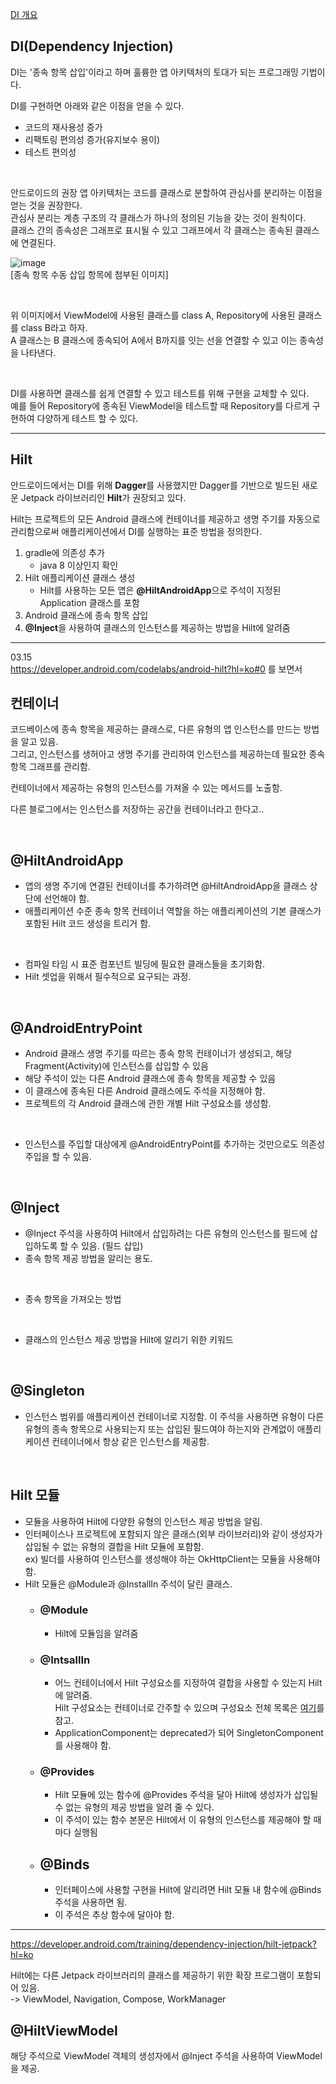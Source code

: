 [DI 개요](https://developer.android.com/training/dependency-injection?hl=ko)

## DI(Dependency Injection)<br/>
DI는 '종속 항목 삽입'이라고 하며 훌륭한 앱 아키텍처의 토대가 되는 프로그래밍 기법이다.<br/>

DI를 구현하면 아래와 같은 이점을 얻을 수 있다.<br/>
- 코드의 재사용성 증가
- 리팩토링 편의성 증가(유지보수 용이)
- 테스트 편의성

<br/>

안드로이드의 권장 앱 아키텍처는 코드를 클래스로 분할하여 관심사를 분리하는 이점을 얻는 것을 권장한다.<br/>
관심사 분리는 계층 구조의 각 클래스가 하나의 정의된 기능을 갖는 것이 원칙이다.<br/>
클래스 간의 종속성은 그래프로 표시될 수 있고 그래프에서 각 클래스는 종속된 클래스에 연결된다.

![image](https://user-images.githubusercontent.com/52282493/224609440-8ba4d758-957c-4cb9-8a31-99bdc92c764c.png)<br/>
[종속 항목 수동 삽입 항목에 첨부된 이미지]

<br/>

위 이미지에서 ViewModel에 사용된 클래스를 class A, Repository에 사용된 클래스를 class B라고 하자.<br/>
A 클래스는 B 클래스에 종속되어 A에서 B까지를 잇는 선을 연결할 수 있고 이는 종속성을 나타낸다.

<br/>

DI를 사용하면 클래스를 쉽게 연결할 수 있고 테스트를 위해 구현을 교체할 수 있다.<br/>
예를 들어 Repository에 종속된 ViewModel을 테스트할 때 Repository를 다르게 구현하여 다양하게 테스트 할 수 있다.

---

## Hilt
안드로이드에서는 DI를 위해 **Dagger**를 사용했지만 Dagger를 기반으로 빌드된 새로운 Jetpack 라이브러리인 **Hilt**가 권장되고 있다.

Hilt는 프로젝트의 모든 Android 클래스에 컨테이너를 제공하고 생명 주기를 자동으로 관리함으로써 애플리케이션에서 DI를 실행하는 표준 방법을 정의한다.

1. gradle에 의존성 추가
   + java 8 이상인지 확인
2. Hilt 애플리케이션 클래스 생성
   + Hilt를 사용하는 모든 앱은 **@HiltAndroidApp**으로 주석이 지정된 Application 클래스를 포함
3. Android 클래스에 종속 항목 삽입
4. **@Inject**을 사용하여 클래스의 인스턴스를 제공하는 방법을 Hilt에 알려줌

---

03.15<br/>
https://developer.android.com/codelabs/android-hilt?hl=ko#0 를 보면서

## 컨테이너
코드베이스에 종속 항목을 제공하는 클래스로, 다른 유형의 앱 인스턴스를 만드는 방법을 알고 있음.<br/>
그리고, 인스턴스를 생허아고 생명 주기를 관리하여 인스턴스를 제공하는데 필요한 종속 항목 그래프를 관리함.

컨테이너에서 제공하는 유형의 인스턴스를 가져올 수 있는 메서드를 노출함.

다른 블로그에서는 인스턴스를 저장하는 공간을 컨테이너라고 한다고..

<br/>
 
## @HiltAndroidApp
- 앱의 생명 주기에 연결된 컨테이너를 추가하려면 @HiltAndroidApp을 클래스 상단에 선언해야 함.
- 애플리케이션 수준 종속 항목 컨테이너 역할을 하는 애플리케이션의 기본 클래스가 포함된 Hilt 코드 생성을 트리거 함.

<br/>

- 컴파일 타임 시 표준 컴포넌트 빌딩에 필요한 클래스들을 초기화함.
- Hilt 셋업을 위해서 필수적으로 요구되는 과정.

<br/>

## @AndroidEntryPoint
- Android 클래스 생명 주기를 따르는 종속 항목 컨테이너가 생성되고, 해당 Fragment(Activity)에 인스턴스를 삽입할 수 있음
- 해당 주석이 있는 다른 Android 클래스에 종속 항목을 제공할 수 있음
- 이 클래스에 종속된 다른 Android 클래스에도 주석을 지정해야 함.
- 프로젝트의 각 Android 클래스에 관한 개별 Hilt 구성요소를 생성함.

<br/>

- 인스턴스를 주입할 대상에게 @AndroidEntryPoint를 추가하는 것만으로도 의존성 주입을 할 수 있음.

<br/>

## @Inject
- @Inject 주석을 사용하여 Hilt에서 삽입하려는 다른 유형의 인스턴스를 필드에 삽입하도록 할 수 있음. (필드 삽입)
- 종속 항목 제공 방법을 알리는 용도.

<br/>

- 종속 항목을 가져오는 방법

<br/>

- 클래스의 인스턴스 제공 방법을 Hilt에 알리기 위한 키워드

<br/>

## @Singleton
- 인스턴스 범위를 애플리케이션 컨테이너로 지정함. 이 주석을 사용하면 유형이 다른 유형의 종속 항목으로 사용되는지 또는 삽입된 필드여야 하는지와 관계없이 애플리케이션 컨테이너에서 항상 같은 인스턴스를 제공함.

</br>

## Hilt 모듈
- 모듈을 사용하여 Hilt에 다양한 유형의 인스턴스 제공 방법을 알림.
- 인터페이스나 프로젝트에 포함되지 않은 클래스(외부 라이브러리)와 같이 생성자가 삽입될 수 없는 유형의 결합을 Hilt 모듈에 포함함.<br/>
ex) 빌더를 사용하여 인스턴스를 생성해야 하는 OkHttpClient는 모듈을 사용해야 함.
- Hilt 모듈은 @Module과 @InstallIn 주석이 달린 클래스.
  - ### @Module
    - Hilt에 모듈임을 알려줌
  - ### @IntsallIn
    - 어느 컨테이너에서 Hilt 구성요소를 지정하여 결합을 사용할 수 있는지 Hilt에 알려줌.<br/>
      Hilt 구성요소는 컨테이너로 간주할 수 있으며 구성요소 전체 목록은 [여기](https://developer.android.com/training/dependency-injection/hilt-android?hl=ko#generated-components)를 참고.
    - ApplicationComponent는 deprecated가 되어 SingletonComponent를 사용해야 함.
  - ### @Provides
    - Hilt 모듈에 있는 함수에 @Provides 주석을 달아 Hilt에 생성자가 삽입될 수 없는 유형의 제공 방법을 알려 줄 수 있다.
    - 이 주석이 있는 함수 본문은 Hilt에서 이 유형의 인스턴스를 제공해야 할 때마다 실행됨
  - ## @Binds
    - 인터페이스에 사용할 구현을 Hilt에 알리려면 Hilt 모듈 내 함수에 @Binds 주석을 사용하면 됨.
    - 이 주석은 추상 함수에 달아야 함.


---

https://developer.android.com/training/dependency-injection/hilt-jetpack?hl=ko

Hilt에는 다른 Jetpack 라이브러리의 클래스를 제공하기 위한 확장 프로그램이 포함되어 있음.<br/>
-> ViewModel, Navigation, Compose, WorkManager

## @HiltViewModel
해당 주석으로 ViewModel 객체의 생성자에서 @Inject 주석을 사용하여 ViewModel을 제공.